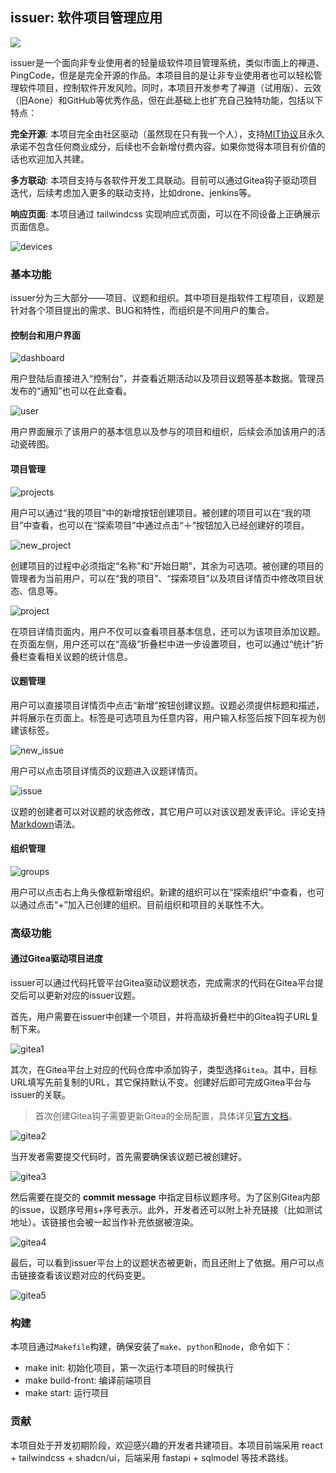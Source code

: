## issuer: 软件项目管理应用

![](https://img.shields.io/badge/version-0.1_alpha-blue)

issuer是一个面向非专业使用者的轻量级软件项目管理系统，类似市面上的禅道、PingCode，但是是完全开源的作品。本项目目的是让非专业使用者也可以轻松管理软件项目，控制软件开发风险。同时，本项目开发参考了禅道（试用版）、云效（旧Aone）和GitHub等优秀作品，但在此基础上也扩充自己独特功能，包括以下特点：

**完全开源**: 本项目完全由社区驱动（虽然现在只有我一个人），支持[MIT协议](./LICENSE)且永久承诺不包含任何商业成分，后续也不会新增付费内容。如果你觉得本项目有价值的话也欢迎加入共建。

**多方联动**: 本项目支持与各软件开发工具联动。目前可以通过Gitea钩子驱动项目迭代，后续考虑加入更多的联动支持，比如drone、jenkins等。

**响应页面**: 本项目通过 tailwindcss 实现响应式页面，可以在不同设备上正确展示页面信息。

![devices](./docs/devices.jpg)

### 基本功能

issuer分为三大部分——项目、议题和组织。其中项目是指软件工程项目，议题是针对各个项目提出的需求、BUG和特性，而组织是不同用户的集合。

#### 控制台和用户界面

![dashboard](./docs/dashboard.jpg)

用户登陆后直接进入“控制台”，并查看近期活动以及项目议题等基本数据。管理员发布的“通知”也可以在此查看。

![user](./docs/user.jpg)

用户界面展示了该用户的基本信息以及参与的项目和组织，后续会添加该用户的活动瓷砖图。


#### 项目管理

![projects](./docs/projects.jpg)

用户可以通过“我的项目”中的新增按钮创建项目。被创建的项目可以在“我的项目”中查看，也可以在“探索项目”中通过点击“＋”按钮加入已经创建好的项目。

![new_project](./docs/new_project.jpg)

创建项目的过程中必须指定“名称”和“开始日期”，其余为可选项。被创建的项目的管理者为当前用户，可以在“我的项目”、“探索项目”以及项目详情页中修改项目状态、信息等。

![project](./docs/project.jpg)

在项目详情页面内，用户不仅可以查看项目基本信息，还可以为该项目添加议题。在页面左侧，用户还可以在“高级”折叠栏中进一步设置项目，也可以通过“统计”折叠栏查看相关议题的统计信息。

#### 议题管理

用户可以直接项目详情页中点击“新增”按钮创建议题。议题必须提供标题和描述，并将展示在页面上。标签是可选项且为任意内容，用户输入标签后按下回车视为创建该标签。

![new_issue](./docs/new_issue.jpg)

用户可以点击项目详情页的议题进入议题详情页。

![issue](./docs/issue.jpg)

议题的创建者可以对议题的状态修改，其它用户可以对该议题发表评论。评论支持[Markdown](https://markdown.com.cn/basic-syntax/)语法。

#### 组织管理

![groups](./docs/groups.jpg)

用户可以点击右上角头像框新增组织。新建的组织可以在“探索组织”中查看，也可以通过点击“+”加入已创建的组织。目前组织和项目的关联性不大。

### 高级功能

#### 通过Gitea驱动项目进度

issuer可以通过代码托管平台Gitea驱动议题状态，完成需求的代码在Gitea平台提交后可以更新对应的issuer议题。

首先，用户需要在issuer中创建一个项目，并将高级折叠栏中的Gitea钩子URL复制下来。

![gitea1](./docs/gitea1.jpg)

其次，在Gitea平台上对应的代码仓库中添加钩子，类型选择`Gitea`。其中，目标URL填写先前复制的URL，其它保持默认不变。创建好后即可完成Gitea平台与issuer的关联。

> 首次创建Gitea钩子需要更新Gitea的全局配置，具体详见[官方文档](https://docs.gitea.com/administration/config-cheat-sheet)。

![gitea2](./docs/gitea2.jpg)

当开发者需要提交代码时，首先需要确保该议题已被创建好。

![gitea3](./docs/gitea3.jpg)

然后需要在提交的 __commit message__ 中指定目标议题序号。为了区别Gitea内部的issue，议题序号用`$`+序号表示。此外，开发者还可以附上补充链接（比如测试地址）。该链接也会被一起当作补充依据被渲染。

![gitea4](./docs/gitea4.jpg)

最后，可以看到issuer平台上的议题状态被更新，而且还附上了依据。用户可以点击链接查看该议题对应的代码变更。

![gitea5](./docs/gitea5.jpg)

### 构建

本项目通过`Makefile`构建，确保安装了`make`、`python`和`node`，命令如下：

- make init: 初始化项目，第一次运行本项目的时候执行
- make build-front: 编译前端项目
- make start: 运行项目

### 贡献

本项目处于开发初期阶段，欢迎感兴趣的开发者共建项目。本项目前端采用 react + tailwindcss + shadcn/ui，后端采用 fastapi + sqlmodel 等技术路线。
